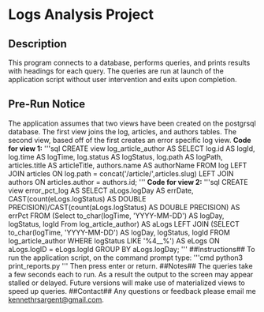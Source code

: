 # Logs Analysis Project
## Description
This program connects to a database, performs queries, and prints results with headings for each query. The queries are run at launch of the application script without user intervention and exits upon completion.
## Pre-Run Notice
The application assumes that two views have been created on the postgrsql database. The first view joins the log, articles, and authors tables. The second view, based off of the first creates an error specific log view.
**Code for view 1:**
'''sql
CREATE view log_article_author AS
SELECT log.id AS logId, log.time AS logTime, log.status AS logStatus,
    log.path AS logPath, articles.title AS articleTitle, authors.name AS authorName 
FROM log LEFT JOIN articles ON log.path = concat('/article/',articles.slug) 
LEFT JOIN authors ON articles.author = authors.id;
'''
**Code for view 2:**
'''sql
CREATE view error_pct_log AS
SELECT aLogs.logDay AS errDate, 
CAST(count(eLogs.logStatus) AS DOUBLE PRECISION)/CAST(count(aLogs.logStatus) AS DOUBLE PRECISION) AS errPct
FROM
(Select to_char(logTime, 'YYYY-MM-DD') AS logDay, logStatus, logId 
    From log_article_author) AS aLogs
LEFT JOIN
(SELECT to_char(logTime, 'YYYY-MM-DD') AS logDay, logStatus, logId 
    FROM log_article_author
    WHERE logStatus LIKE '%4__%') AS eLogs
ON aLogs.logID = eLogs.logId
GROUP BY aLogs.logDay;
'''
##Instructions##
To run the application script, on the command prompt type:
'''cmd
python3 print_reports.py
'''
Then press enter or return.
##Notes##
The queries take a few seconds each to run. As a result the output to the screen may appear stalled or delayed. Future versions will make use of materialized views to speed up queries.
##Contact##
Any questions or feedback please email me [kennethrsargent@gmail.com](mailto:kennethrsargent@gmail.com?Subject=Print%20Reports%20Question).